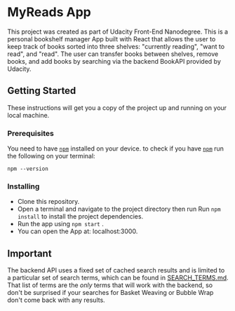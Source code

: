 # MyReads App

 This project was created as part of Udacity Front-End Nanodegree. This is a personal bookshelf manager App built with React that allows the user to keep track of books sorted into three shelves: "currently reading", "want to read", and "read". The user can transfer books between shelves, remove books, and add books by searching via the backend BookAPI provided by Udacity.

## Getting Started

These instructions will get you a copy of the project up and running on your local machine.

### Prerequisites

You need to have [`npm`](https://www.npmjs.com/) installed on your device. to check if you have [`npm`](https://www.npmjs.com/) run the following on your terminal:

```
npm --version
```

### Installing

* Clone this repository.
* Open a terminal and navigate to the project directory then run Run `npm install` to install the project dependencies.
* Run the app using `npm start` .
* You can open the App at: localhost:3000.

## Important
 The backend API uses a fixed set of cached search results and is limited to a particular set of search terms, which can be found in [SEARCH_TERMS.md](SEARCH_TERMS.md). That list of terms are the _only_ terms that will work with the backend, so don't be surprised if your searches for Basket Weaving or Bubble Wrap don't come back with any results.
